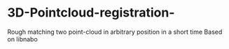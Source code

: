 # 3D-Pointcloud-registration-
Rough matching two point-cloud in arbitrary position in a short time
Based on libnabo
